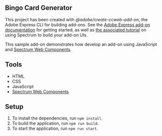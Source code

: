 ## Bingo Card Generator

This project has been created with _@adobe/create-ccweb-add-on_, the Adobe Express CLI for building add-ons. See the [Adobe Express add-on documentation](https://developer.adobe.com/express/add-ons/docs/guides/) for getting started, as well as [the associated tutorial](https://developer.adobe.com/express/add-ons/docs/guides/tutorials/) on using Spectrum to build your add-on UIs.  

This sample add-on demonstrates how develop an add-on using JavaScript and [Spectrum Web Components](https://opensource.adobe.com/spectrum-web-components).

## Tools

- HTML
- CSS
- JavaScript
- [Spectrum Web Components](https://opensource.adobe.com/spectrum-web-components/)

## Setup

1. To install the dependencies, run `npm install`.
2. To build the application, run `npm run build`.
3. To start the application, run `npm run start`.
